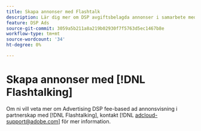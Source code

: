 ```yaml
---
title: Skapa annonser med Flashtalk
description: Lär dig mer om DSP avgiftsbelagda annonser i samarbete med Flashtalk.
feature: DSP Ads
source-git-commit: 3059a5b211a8a219b02930f7f5763d5ec1467b8e
workflow-type: tm+mt
source-wordcount: '34'
ht-degree: 0%

---
```


# Skapa annonser med [!DNL Flashtalking]

Om ni vill veta mer om Advertising DSP fee-based ad annonsvisning i partnerskap med [!DNL Flashtalking], kontakt [!DNL adcloud-support@adobe.com] för mer information.
